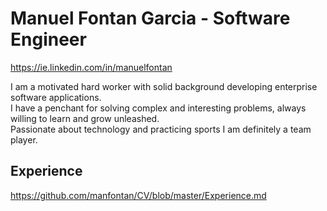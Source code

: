 # Manuel Fontan Garcia - Software Engineer  

https://ie.linkedin.com/in/manuelfontan  

I am a motivated hard worker with solid background developing enterprise software applications.  
I have a penchant for solving complex and interesting problems, always willing to learn and grow unleashed.  
Passionate about technology and practicing sports I am definitely a team player. 

## Experience 
https://github.com/manfontan/CV/blob/master/Experience.md
